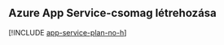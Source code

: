 ## <a name="create-an-azure-app-service-plan"></a>Azure App Service-csomag létrehozása

[!INCLUDE [app-service-plan-no-h](app-service-web-create-app-service-plan-linux-no-h.md)]